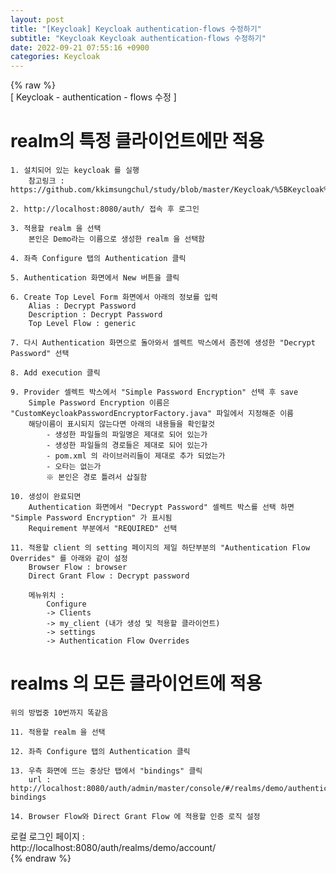```yaml
---  
layout: post  
title: "[Keycloak] Keycloak authentication-flows 수정하기"  
subtitle: "Keycloak Keycloak authentication-flows 수정하기"  
date: 2022-09-21 07:55:16 +0900  
categories: Keycloak  
---  
```

{% raw %}  
[ Keycloak - authentication - flows 수정 ]  
  
# realm의 특정 클라이언트에만 적용  
  
	1. 설치되어 있는 keycloak 를 실행  
		참고링크 : https://github.com/kkimsungchul/study/blob/master/Keycloak/%5BKeycloak%5D%20%EC%84%A4%EC%B9%98%20%EB%B0%8F%20%EC%84%B8%ED%8C%85.txt  
  
	2. http://localhost:8080/auth/ 접속 후 로그인  
  
	3. 적용할 realm 을 선택  
		본인은 Demo라는 이름으로 생성한 realm 을 선택함  
  
	4. 좌측 Configure 탭의 Authentication 클릭  
  
	5. Authentication 화면에서 New 버튼을 클릭  
  
	6. Create Top Level Form 화면에서 아래의 정보를 입력  
		Alias : Decrypt Password  
		Description : Decrypt Password  
		Top Level Flow : generic  
  
	7. 다시 Authentication 화면으로 돌아와서 셀렉트 박스에서 좀전에 생성한 "Decrypt Password" 선택  
  
	8. Add execution 클릭  
  
	9. Provider 셀렉트 박스에서 "Simple Password Encryption" 선택 후 save  
		Simple Password Encryption 이름은 "CustomKeycloakPasswordEncryptorFactory.java" 파일에서 지정해준 이름  
		해당이름이 표시되지 않는다면 아래의 내용들을 확인할것  
			- 생성한 파일들의 파일명은 제대로 되어 있는가  
			- 생성한 파일들의 경로들은 제대로 되어 있는가  
			- pom.xml 의 라이브러리들이 제대로 추가 되었는가  
			- 오타는 없는가  
			※ 본인은 경로 틀려서 삽질함  
  
	10. 생성이 완료되면  
		Authentication 화면에서 "Decrypt Password" 셀렉트 박스를 선택 하면 "Simple Password Encryption" 가 표시됨  
		Requirement 부분에서 "REQUIRED" 선택  
  
	11. 적용할 client 의 setting 페이지의 제일 하단부분의 "Authentication Flow Overrides" 를 아래와 같이 설정  
		Browser Flow : browser  
		Direct Grant Flow : Decrypt password  
  
		메뉴위치 :  
			Configure  
			-> Clients  
			-> my_client (내가 생성 및 적용할 클라이언트)  
			-> settings  
			-> Authentication Flow Overrides  
  
# realms 의 모든 클라이언트에 적용  
  
	위의 방법중 10번까지 똑같음  
  
	11. 적용할 realm 을 선택  
  
	12. 좌측 Configure 탭의 Authentication 클릭  
  
	13. 우측 화면에 뜨는 중상단 탭에서 "bindings" 클릭  
		url : http://localhost:8080/auth/admin/master/console/#/realms/demo/authentication/flow-bindings  
  
	14. Browser Flow와 Direct Grant Flow 에 적용할 인증 로직 설정  
  
로컬 로그인 페이지 :  
	http://localhost:8080/auth/realms/demo/account/  
{% endraw %}